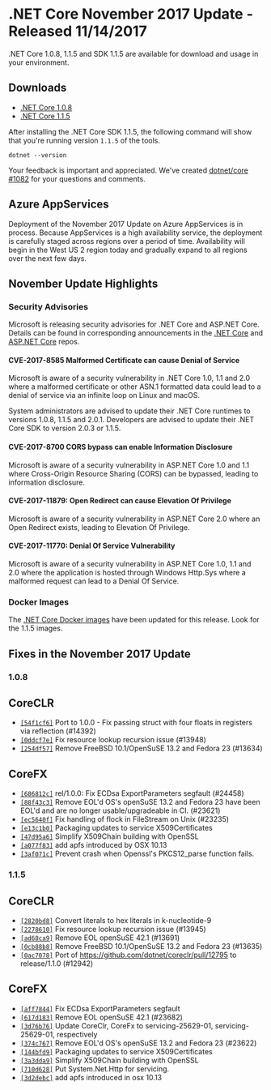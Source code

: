 # .NET Core November 2017 Update - Released 11/14/2017

.NET Core 1.0.8, 1.1.5 and SDK 1.1.5 are available for download and usage in your environment.

## Downloads

* [.NET Core 1.0.8](https://github.com/dotnet/core/blob/main/release-notes/download-archives/1.0.8.md)
* [.NET Core 1.1.5](https://github.com/dotnet/core/blob/main/release-notes/download-archives/1.1.5.md)

After installing the .NET Core SDK 1.1.5, the following command will show that you're running version `1.1.5` of the tools.

`dotnet --version`

Your feedback is important and appreciated. We've created [dotnet/core #1082](https://github.com/dotnet/core/issues/1082) for your questions and comments.

## Azure AppServices

Deployment of the November 2017 Update on Azure AppServices is in process. Because AppServices is a high availability service, the deployment is carefully staged across regions over a period of time. Availability will begin in the West US 2 region today and gradually expand to all regions over the next few days.

## November Update Highlights

### Security Advisories

Microsoft is releasing security advisories for .NET Core and ASP.NET Core. Details can be found in corresponding announcements in the [.NET Core](https://github.com/dotnet/announcements) and [ASP.NET Core](https://github.com/aspnet/announcements) repos.

#### CVE-2017-8585 Malformed Certificate can cause Denial of Service

Microsoft is aware of a security vulnerability in .NET Core 1.0, 1.1 and 2.0 where a malformed certificate or other ASN.1 formatted data could lead to a denial of service via an infinite loop on Linux and macOS.

System administrators are advised to update their .NET Core runtimes to versions 1.0.8, 1.1.5 and 2.0.1. Developers are advised to update their .NET Core SDK to version 2.0.3 or 1.1.5.

#### CVE-2017-8700 CORS bypass can enable Information Disclosure

Microsoft is aware of a security vulnerability in ASP.NET Core 1.0 and 1.1 where Cross-Origin Resource Sharing (CORS) can be bypassed, leading to information disclosure.

#### CVE-2017-11879: Open Redirect can cause Elevation Of Privilege

Microsoft is aware of a security vulnerability in ASP.NET Core 2.0 where an Open Redirect exists, leading to Elevation Of Privilege.

#### CVE-2017-11770: Denial Of Service Vulnerability

Microsoft is aware of a security vulnerability in ASP.NET Core 1.0, 1.1 and 2.0 where the application is hosted through Windows Http.Sys where a malformed request can lead to a Denial Of Service.

### Docker Images

The [.NET Core Docker images](https://hub.docker.com/r/microsoft/dotnet/) have been updated for this release. Look for the 1.1.5 images.

## Fixes in the November 2017 Update

### 1.0.8

## CoreCLR

* [`[54f1cf6]`](https://github.com/dotnet/coreclr/commit/54f1cf6) Port to 1.0.0 - Fix passing struct with four floats in registers via reflection (#14392)
* [`[0ddcf7e]`](https://github.com/dotnet/coreclr/commit/0ddcf7e) Fix resource lookup recursion issue (#13948)
* [`[254df57]`](https://github.com/dotnet/coreclr/commit/254df57) Remove FreeBSD 10.1/OpenSuSE 13.2 and Fedora 23 (#13634)

## CoreFX

* [`[686812c]`](https://github.com/dotnet/corefx/commit/686812c) rel/1.0.0: Fix ECDsa ExportParameters segfault (#24458)
* [`[88f43c3]`](https://github.com/dotnet/corefx/commit/88f43c3) Remove EOL'd OS's openSuSE 13.2 and Fedora 23 have been EOL'd and are no longer usable/upgradeable in CI. (#23621)
* [`[ec5640f]`](https://github.com/dotnet/corefx/commit/ec5640f) Fix handling of flock in FileStream on Unix (#23235)
* [`[e13c1b0]`](https://github.com/dotnet/corefx/commit/e13c1b0) Packaging updates to service X509Certificates
* [`[47d95a6]`](https://github.com/dotnet/corefx/commit/47d95a6) Simplify X509Chain building with OpenSSL
* [`[a077f83]`](https://github.com/dotnet/corefx/commit/a077f83) add apfs introduced by OSX 10.13
* [`[3af071c]`](https://github.com/dotnet/corefx/commit/3af071c) Prevent crash when Openssl's PKCS12_parse function fails.

### 1.1.5

## CoreCLR

* [`[2820bd8]`](https://github.com/dotnet/coreclr/commit/2820bd8) Convert literals to hex literals in k-nucleotide-9
* [`[2278610]`](https://github.com/dotnet/coreclr/commit/2278610) Fix resource lookup recursion issue (#13945)
* [`[ad68ca9]`](https://github.com/dotnet/coreclr/commit/ad68ca9) Remove EOL openSuSE 42.1 (#13691)
* [`[0cb88b8]`](https://github.com/dotnet/coreclr/commit/0cb88b8) Remove FreeBSD 10.1/OpenSuSE 13.2 and Fedora 23 (#13635)
* [`[0ac7078]`](https://github.com/dotnet/coreclr/commit/0ac7078) Port of <https://github.com/dotnet/coreclr/pull/12795> to release/1.1.0 (#12942)

## CoreFX

* [`[aff7844]`](https://github.com/dotnet/corefx/commit/aff7844) Fix ECDsa ExportParameters segfault
* [`[617d183]`](https://github.com/dotnet/corefx/commit/617d183) Remove EOL openSuSE 42.1 (#23682)
* [`[3d76b76]`](https://github.com/dotnet/corefx/commit/3d76b76) Update CoreClr, CoreFx to servicing-25629-01, servicing-25629-01, respectively
* [`[374c767]`](https://github.com/dotnet/corefx/commit/374c767) Remove EOL'd OS's openSuSE 13.2 and Fedora 23 (#23622)
* [`[144bfd9]`](https://github.com/dotnet/corefx/commit/144bfd9) Packaging updates to service X509Certificates
* [`[3a3dda9]`](https://github.com/dotnet/corefx/commit/3a3dda9) Simplify X509Chain building with OpenSSL
* [`[710d628]`](https://github.com/dotnet/corefx/commit/710d628) Put System.Net.Http for servicing.
* [`[3d2debc]`](https://github.com/dotnet/corefx/commit/3d2debc) add apfs introduced in osx 10.13
